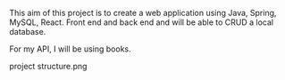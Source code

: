 This aim of this project is to create a web application using Java, Spring, MySQL, React. Front end and back end and will be able to CRUD a local database.

For my API, I will be using books.

project structure.png
